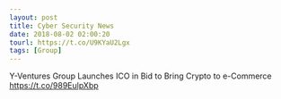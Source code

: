 ```yaml
---
layout: post
title: Cyber Security News
date: 2018-08-02 02:00:20
tourl: https://t.co/U9KYaU2Lgx
tags: [Group]
---
```

Y-Ventures Group Launches ICO in Bid to Bring Crypto to e-Commerce https://t.co/989EulpXbp